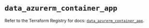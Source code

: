 # `data_azurerm_container_app`

Refer to the Terraform Registry for docs: [`data_azurerm_container_app`](https://registry.terraform.io/providers/hashicorp/azurerm/3.105.0/docs/data-sources/container_app).

